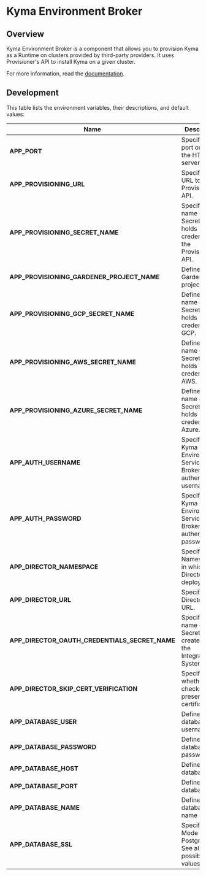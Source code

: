 # Kyma Environment Broker

## Overview

Kyma Environment Broker is a component that allows you to provision Kyma as a Runtime on clusters provided by third-party providers. It uses Provisioner's API to install Kyma on a given cluster.

For more information, read the [documentation](../../docs/kyma-environment-broker).


## Development

This table lists the environment variables, their descriptions, and default values:

| Name | Description | Default value |
|-----|---------|:--------:|
| **APP_PORT** | Specifies the port on which the HTTP server listens. | `8080` |
| **APP_PROVISIONING_URL** | Specifies a URL to the Provisioner's API. | None |
| **APP_PROVISIONING_SECRET_NAME** | Specifies the name of the Secret which holds credentials to the Provisioner API. | None |
| **APP_PROVISIONING_GARDENER_PROJECT_NAME** | Defines the Gardener project name. | `true` |
| **APP_PROVISIONING_GCP_SECRET_NAME** | Defines the name of the Secret which holds credentials to GCP. | None |
| **APP_PROVISIONING_AWS_SECRET_NAME** | Defines the name of the Secret which holds credentials to AWS. | None |
| **APP_PROVISIONING_AZURE_SECRET_NAME** | Defines the name of the Secret which holds credentials to Azure. | None |
| **APP_AUTH_USERNAME** | Specifies the Kyma Environment Service Broker authentication username. | None |
| **APP_AUTH_PASSWORD** | Specifies the Kyma Environment Service Broker authentication password. | None |
| **APP_DIRECTOR_NAMESPACE** | Specifies the Namespace in which Director is deployed. | `compass-system` |
| **APP_DIRECTOR_URL** | Specifies the Director's URL. | `http://compass-director.compass-system.svc.cluster.local:3000/graphql` |
| **APP_DIRECTOR_OAUTH_CREDENTIALS_SECRET_NAME** | Specifies the name of the Secret created by the Integration System. | `compass-kyma-environment-broker-credentials` |
| **APP_DIRECTOR_SKIP_CERT_VERIFICATION** | Specifies whether TLS checks the presented certificates. | `false` |
| **APP_DATABASE_USER** | Defines database username. | `postgres` |
| **APP_DATABASE_PASSWORD** | Defines database user password | `password` |
| **APP_DATABASE_HOST** | Defines database host | `localhost` |
| **APP_DATABASE_PORT** | Defines database port | `5432` |
| **APP_DATABASE_NAME** | Defines database name | `broker` |
| **APP_DATABASE_SSL** | Specifies SSL Mode for PostgrSQL. See all the possible values [here](https://www.postgresql.org/docs/9.1/libpq-ssl.html).  | `disable`|
